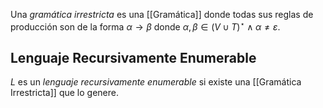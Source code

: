 Una *gramática irrestricta* es una [[Gramática]] donde todas sus reglas de producción son de la forma $\alpha \rightarrow \beta$ donde $\alpha, \beta \in (V \cup T)^\star \land \alpha \neq \varepsilon$.

## Lenguaje Recursivamente Enumerable
$L$ es un *lenguaje recursivamente enumerable* si existe una [[Gramática Irrestricta]] que lo genere.
